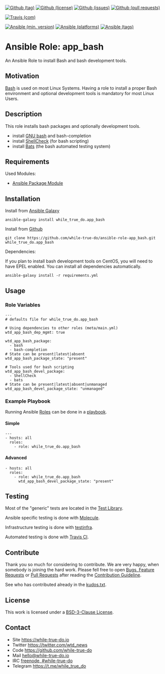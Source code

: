 <!--
name: README.md
description: This file contains important information for the repository.
author: while-true-do.io
contact: hello@while-true-do.io
license: BSD-3-Clause
-->

<!-- github shields -->
[![Github (tag)](https://img.shields.io/github/tag/while-true-do/ansible-role-app_bash.svg)](https://github.com/while-true-do/ansible-role-app_bash/tags)
[![Github (license)](https://img.shields.io/github/license/while-true-do/ansible-role-app_bash.svg)](https://github.com/while-true-do/ansible-role-app_bash/blob/master/LICENSE)
[![Github (issues)](https://img.shields.io/github/issues/while-true-do/ansible-role-app_bash.svg)](https://github.com/while-true-do/ansible-role-app_bash/issues)
[![Github (pull requests)](https://img.shields.io/github/issues-pr/while-true-do/ansible-role-app_bash.svg)](https://github.com/while-true-do/ansible-role-app_bash/pulls)
<!-- travis shields -->
[![Travis (com)](https://img.shields.io/travis/com/while-true-do/ansible-role-app_bash.svg)](https://travis-ci.com/while-true-do/ansible-role-app_bash)
<!-- ansible shields -->
[![Ansible (min. version)](https://img.shields.io/badge/dynamic/yaml.svg?label=Min.%20Ansible%20Version&url=https%3A%2F%2Fraw.githubusercontent.com%2Fwhile-true-do%2Fansible-role-app_bash%2Fmaster%2Fmeta%2Fmain.yml&query=%24.galaxy_info.min_ansible_version&colorB=black)](https://galaxy.ansible.com/while_true_do/app_bash)
[![Ansible (platforms)](https://img.shields.io/badge/dynamic/yaml.svg?label=Supported%20OS&url=https%3A%2F%2Fraw.githubusercontent.com%2Fwhile-true-do%2Fansible-role-app_bash%2Fmaster%2Fmeta%2Fmain.yml&query=galaxy_info.platforms%5B*%5D.name&colorB=black)](https://galaxy.ansible.com/while_true_do/app_bash)
[![Ansible (tags)](https://img.shields.io/badge/dynamic/yaml.svg?label=Galaxy%20Tags&url=https%3A%2F%2Fraw.githubusercontent.com%2Fwhile-true-do%2Fansible-role-app_bash%2Fmaster%2Fmeta%2Fmain.yml&query=%24.galaxy_info.galaxy_tags%5B*%5D&colorB=black)](https://galaxy.ansible.com/while_true_do/app_bash)

# Ansible Role: app_bash

An Ansible Role to install Bash and bash development tools.

## Motivation

[Bash](https://www.gnu.org/software/bash/) is used on most Linux Systems. Having
a role to install a proper Bash environment and optional development tools is
mandatory for most Linux Users.

## Description

This role installs bash packages and optionally development tools.

-   install [GNU bash](https://www.gnu.org/software/bash/) and bash-completion
-   install [ShellCheck](https://www.shellcheck.net/) (for bash scripting)
-   install [Bats](https://github.com/sstephenson/bats) (the bash automated
  testing system)

## Requirements

Used Modules:

-   [Ansible Package Module](link)

## Installation

Install from [Ansible Galaxy](https://galaxy.ansible.com/while_true_do/app_bash)
```
ansible-galaxy install while_true_do.app_bash
```

Install from [Github](https://github.com/while-true-do/ansible-role-app_bash)
```
git clone https://github.com/while-true-do/ansible-role-app_bash.git while_true_do.app_bash
```

Dependencies:

If you plan to install bash development tools on CentOS, you will need to have
EPEL enabled. You can install all dependencies automatically.

```
ansible-galaxy install -r requirements.yml
```

## Usage

### Role Variables

```
---
# defaults file for while_true_do.app_bash

# Using dependencies to other roles (meta/main.yml)
wtd_app_bash_dep_mgmt: true

wtd_app_bash_package:
  - bash
  - bash-completion
# State can be present|latest|absent
wtd_app_bash_package_state: "present"

# Tools used for bash scripting
wtd_app_bash_devel_package:
  - ShellCheck
  - bats
# State can be present|latest|absent|unmanaged
wtd_app_bash_devel_package_state: "unmanaged"
```

### Example Playbook

Running Ansible
[Roles](https://docs.ansible.com/ansible/latest/user_guide/playbooks_reuse_roles.html)
can be done in a
[playbook](https://docs.ansible.com/ansible/latest/user_guide/playbooks_intro.html).

#### Simple

```
---
- hosts: all
  roles:
    - role: while_true_do.app_bash
```

#### Advanced

```
- hosts: all
  roles:
    - role: while_true_do.app_bash
      wtd_app_bash_devel_package_state: "present"
```

## Testing

Most of the "generic" tests are located in the
[Test Library](https://github.com/while-true-do/test-library).

Ansible specific testing is done with
[Molecule](https://molecule.readthedocs.io/en/stable/).

Infrastructure testing is done with
[testinfra](https://testinfra.readthedocs.io/en/stable/).

Automated testing is done with [Travis CI](https://travis-ci.com/while-true-do).

## Contribute

Thank you so much for considering to contribute. We are very happy, when somebody
is joining the hard work. Please fell free to open
[Bugs, Feature Requests](https://github.com/while-true-do/ansible-role-app_bash/issues)
or [Pull Requests](https://github.com/while-true-do/ansible-role-app_bash/pulls) after
reading the [Contribution Guideline](https://github.com/while-true-do/doc-library/blob/master/docs/CONTRIBUTING.md).

See who has contributed already in the [kudos.txt](./kudos.txt).

## License

This work is licensed under a [BSD-3-Clause License](https://opensource.org/licenses/BSD-3-Clause).

## Contact

-   Site <https://while-true-do.io>
-   Twitter <https://twitter.com/wtd_news>
-   Code <https://github.com/while-true-do>
-   Mail [hello@while-true-do.io](mailto:hello@while-true-do.io)
-   IRC [freenode, #while-true-do](https://webchat.freenode.net/?channels=while-true-do)
-   Telegram <https://t.me/while_true_do>
